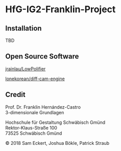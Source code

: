 # HfG-IG2-Franklin-Project

## Installation
TBD

## Open Source Software
[jrainlau/LowPolifier](https://github.com/jrainlau/LowPolifier)

[lonekorean/diff-cam-engine](https://github.com/lonekorean/diff-cam-engine)


## Credit
Prof. Dr. Franklin Hernández-Castro</br>
3-dimensionale Grundlagen


Hochschule für Gestaltung Schwäbisch Gmünd</br>
Rektor-Klaus-Straße 100</br>
73525 Schwäbisch Gmünd


© 2018 Sam Eckert, Joshua Bökle, Patrick Straub
